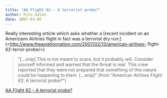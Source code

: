 ```yaml
---
title: "AA Flight 62 – A terrorist probe?"
author: Pito Salas
date: 2007-03-05
---
```




Really interesting article which asks whether a [recent incident on an
Americann Airlines flight in fact was a terrorist dry
run:](<http://www.theaviationnation.com/2007/02/13/american-airlines-
flight-62-terror-probe/>)

> "[…snip] This is not meant to scare, but it probably will. Consider yourself
> informed and warned that the threat is real. This crew reported that they
> were not prepared that something of this nature could be happening to them.
> […snip]" (from "American Airlines Flight 62: A terrorist probe?")


[AA Flight 62 – A terrorist probe?](None)
